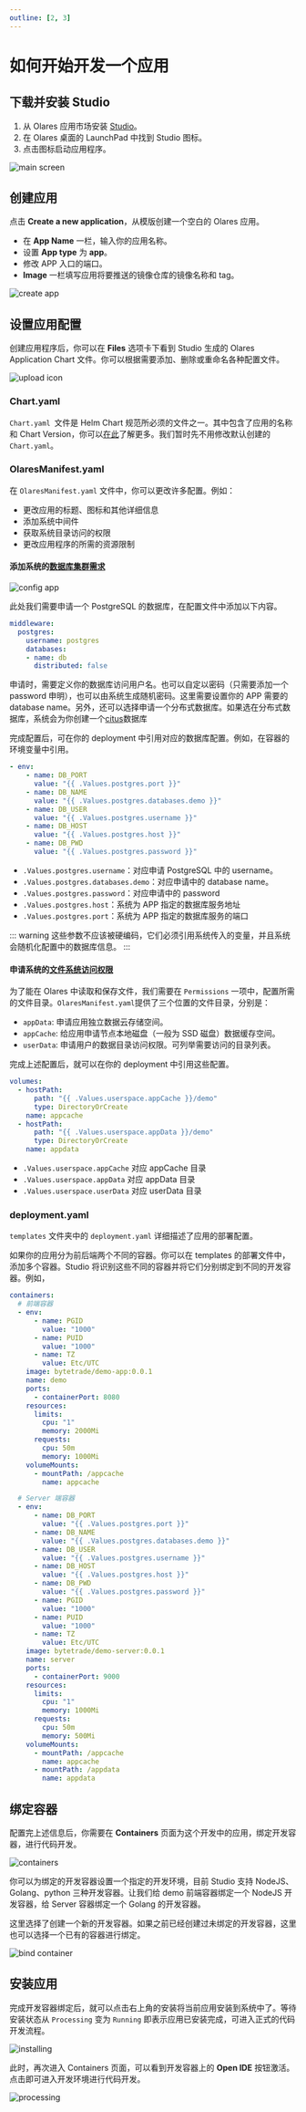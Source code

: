 ```yaml
---
outline: [2, 3]
---
```


# 如何开始开发一个应用

## 下载并安装 Studio

1. 从 Olares 应用市场安装 [Studio](https://market.olares.com/app/studio)。
2. 在 Olares 桌面的 LaunchPad 中找到 Studio 图标。
3. 点击图标启动应用程序。

  ![main screen](/images/developer/develop/tutorial/create/home.jpg)

## 创建应用

点击 **Create a new application**，从模版创建一个空白的 Olares 应用。
- 在 **App Name** 一栏，输入你的应用名称。
- 设置 **App type** 为 **app**。
- 修改 APP 入口的端口。
- **Image** 一栏填写应用将要推送的镜像仓库的镜像名称和 tag。

![create app](/images/developer/develop/tutorial/create/create.jpg)

## 设置应用配置

创建应用程序后，你可以在 **Files** 选项卡下看到 Studio 生成的 Olares Application Chart 文件。你可以根据需要添加、删除或重命名各种配置文件。

![upload icon](/images/developer/develop/tutorial/create/add-file.jpg)

### Chart.yaml

`Chart.yaml `文件是 Helm Chart 规范所必须的文件之一。其中包含了应用的名称和 Chart Version，你可以[在此](https://helm.sh/docs/topics/charts/)了解更多。我们暂时先不用修改默认创建的`Chart.yaml`。

### OlaresManifest.yaml
在 `OlaresManifest.yaml` 文件中，你可以更改许多配置。例如：
- 更改应用的标题、图标和其他详细信息
- 添加系统中间件
- 获取系统目录访问的权限
- 更改应用程序的所需的资源限制

#### 添加系统的[数据库集群需求](../../package/manifest.md#middleware)

![config app](/images/developer/develop/tutorial/create/olares-manifest.jpg)

此处我们需要申请一个 PostgreSQL 的数据库，在配置文件中添加以下内容。
```Yaml
middleware:
  postgres:
    username: postgres
    databases:
    - name: db
      distributed: false
```

申请时，需要定义你的数据库访问用户名。也可以自定以密码（只需要添加一个 password 申明），也可以由系统生成随机密码。这里需要设置你的 APP 需要的 database name。另外，还可以选择申请一个分布式数据库。如果选在分布式数据库，系统会为你创建一个[citus](https://github.com/citusdata/citus)数据库

完成配置后，可在你的 deployment 中引用对应的数据库配置。例如，在容器的环境变量中引用。
```yaml
- env:
    - name: DB_PORT
      value: "{{ .Values.postgres.port }}"
    - name: DB_NAME
      value: "{{ .Values.postgres.databases.demo }}"
    - name: DB_USER
      value: "{{ .Values.postgres.username }}"
    - name: DB_HOST
      value: "{{ .Values.postgres.host }}"
    - name: DB_PWD
      value: "{{ .Values.postgres.password }}"
```
  - `.Values.postgres.username`：对应申请 PostgreSQL 中的 username。
  - `.Values.postgres.databases.demo`：对应申请中的 database name。
  - `.Values.postgres.password`：对应申请中的 password
  - `.Values.postgres.host`：系统为 APP 指定的数据库服务地址
  - `.Values.postgres.port`：系统为 APP 指定的数据库服务的端口

::: warning
这些参数不应该被硬编码，它们必须引用系统传入的变量，并且系统会随机化配置中的数据库信息。
:::

#### 申请系统的[文件系统访问权限](../../package/manifest.md#permission)

为了能在 Olares 中读取和保存文件，我们需要在 `Permissions` 一项中，配置所需的文件目录。`OlaresManifest.yaml`提供了三个位置的文件目录，分别是：
- `appData`: 申请应用独立数据云存储空间。
- `appCache`: 给应用申请节点本地磁盘（一般为 SSD 磁盘）数据缓存空间。
- `userData`: 申请用户的数据目录访问权限。可列举需要访问的目录列表。

完成上述配置后，就可以在你的 deployment 中引用这些配置。

```yaml
volumes:
  - hostPath:
      path: "{{ .Values.userspace.appCache }}/demo"
      type: DirectoryOrCreate
    name: appcache
  - hostPath:
      path: "{{ .Values.userspace.appData }}/demo"
      type: DirectoryOrCreate
    name: appdata
```
  - `.Values.userspace.appCache` 对应 appCache 目录
  - `.Values.userspace.appData` 对应 appData 目录
  - `.Values.userspace.userData` 对应 userData 目录

### deployment.yaml

`templates` 文件夹中的 `deployment.yaml` 详细描述了应用的部署配置。

如果你的应用分为前后端两个不同的容器。你可以在 templates 的部署文件中，添加多个容器。Studio 将识别这些不同的容器并将它们分别绑定到不同的开发容器。例如，
```yaml
containers:
  # 前端容器
  - env:
      - name: PGID
        value: "1000"
      - name: PUID
        value: "1000"
      - name: TZ
        value: Etc/UTC
    image: bytetrade/demo-app:0.0.1
    name: demo
    ports:
      - containerPort: 8080
    resources:
      limits:
        cpu: "1"
        memory: 2000Mi
      requests:
        cpu: 50m
        memory: 1000Mi
    volumeMounts:
      - mountPath: /appcache
        name: appcache

  # Server 端容器
  - env:
      - name: DB_PORT
        value: "{{ .Values.postgres.port }}"
      - name: DB_NAME
        value: "{{ .Values.postgres.databases.demo }}"
      - name: DB_USER
        value: "{{ .Values.postgres.username }}"
      - name: DB_HOST
        value: "{{ .Values.postgres.host }}"
      - name: DB_PWD
        value: "{{ .Values.postgres.password }}"
      - name: PGID
        value: "1000"
      - name: PUID
        value: "1000"
      - name: TZ
        value: Etc/UTC
    image: bytetrade/demo-server:0.0.1
    name: server
    ports:
      - containerPort: 9000
    resources:
      limits:
        cpu: "1"
        memory: 1000Mi
      requests:
        cpu: 50m
        memory: 500Mi
    volumeMounts:
      - mountPath: /appcache
        name: appcache
      - mountPath: /appdata
        name: appdata
```

## 绑定容器
配置完上述信息后，你需要在 **Containers** 页面为这个开发中的应用，绑定开发容器，进行代码开发。

![containers](/images/developer/develop/tutorial/create/bind.jpg)

你可以为绑定的开发容器设置一个指定的开发环境，目前 Studio 支持 NodeJS、Golang、python 三种开发容器。让我们给 demo 前端容器绑定一个 NodeJS 开发容器，给 Server 容器绑定一个 Golang 的开发容器。

这里选择了创建一个新的开发容器。如果之前已经创建过未绑定的开发容器，这里也可以选择一个已有的容器进行绑定。

![bind container](/images/developer/develop/tutorial/create/bind-2.jpg)

## 安装应用
完成开发容器绑定后，就可以点击右上角的安装将当前应用安装到系统中了。等待安装状态从 `Processing` 变为 `Running` 即表示应用已安装完成，可进入正式的代码开发流程。

![installing](/images/developer/develop/tutorial/create/installing.jpg)

此时，再次进入 Containers 页面，可以看到开发容器上的 **Open IDE** 按钮激活。点击即可进入开发环境进行代码开发。

![processing](/images/developer/develop/tutorial/create/success.jpg)
